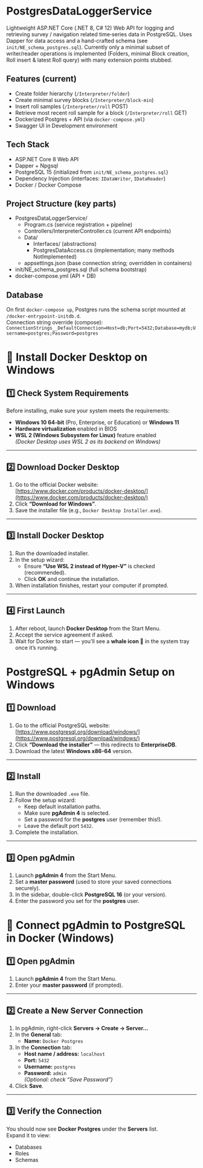 # PostgresDataLoggerService
Lightweight ASP.NET Core (.NET 8, C# 12) Web API for logging and retrieving survey / navigation related time‑series data in PostgreSQL. Uses Dapper for data access and a hand-crafted schema (see `init/NE_schema_postgres.sql`). Currently only a minimal subset of writer/reader operations is implemented (Folders, minimal Block creation, Roll insert & latest Roll query) with many extension points stubbed.

## Features (current)
- Create folder hierarchy (`/Interpreter/folder`)
- Create minimal survey blocks (`/Interpreter/block-min`)
- Insert roll samples (`/Interpreter/roll` POST)
- Retrieve most recent roll sample for a block (`/Interpreter/roll` GET)
- Dockerized Postgres + API (via `docker-compose.yml`)
- Swagger UI in Development environment

## Tech Stack
- ASP.NET Core 8 Web API
- Dapper + Npgsql
- PostgreSQL 15 (initialized from `init/NE_schema_postgres.sql`)
- Dependency Injection (interfaces: `IDataWriter`, `IDataReader`)
- Docker / Docker Compose

## Project Structure (key parts)
- PostgresDataLoggerService/
  - Program.cs (service registration + pipeline)
  - Controllers/InterpreterController.cs (current API endpoints)
  - Data/
    - Interfaces/ (abstractions)
    - PostgresDataAccess.cs (implementation; many methods NotImplemented)
  - appsettings.json (base connection string; overridden in containers)
- init/NE_schema_postgres.sql (full schema bootstrap)
- docker-compose.yml (API + DB)

## Database
On first `docker-compose up`, Postgres runs the schema script mounted at `/docker-entrypoint-initdb.d`.  
Connection string override (compose):  
`ConnectionStrings__DefaultConnection=Host=db;Port=5432;Database=mydb;Username=postgres;Password=postgres`


# 🐳 Install Docker Desktop on Windows

## 1️⃣ Check System Requirements

Before installing, make sure your system meets the requirements:

- **Windows 10 64-bit** (Pro, Enterprise, or Education) or **Windows 11**
- **Hardware virtualization** enabled in BIOS
- **WSL 2 (Windows Subsystem for Linux)** feature enabled  
  *(Docker Desktop uses WSL 2 as its backend on Windows)*

---

## 2️⃣ Download Docker Desktop

1. Go to the official Docker website:  
   [https://www.docker.com/products/docker-desktop/](https://www.docker.com/products/docker-desktop/)
2. Click **“Download for Windows”**.
3. Save the installer file (e.g., `Docker Desktop Installer.exe`).

---

## 3️⃣ Install Docker Desktop

1. Run the downloaded installer.  
2. In the setup wizard:
   - Ensure **“Use WSL 2 instead of Hyper-V”** is checked (recommended).  
   - Click **OK** and continue the installation.  
3. When installation finishes, restart your computer if prompted.

---

## 4️⃣ First Launch

1. After reboot, launch **Docker Desktop** from the Start Menu.  
2. Accept the service agreement if asked.  
3. Wait for Docker to start — you’ll see a **whale icon 🐳** in the system tray once it’s running.

# PostgreSQL + pgAdmin Setup on Windows

## 1️⃣ Download

1. Go to the official PostgreSQL website:  
   [https://www.postgresql.org/download/windows/](https://www.postgresql.org/download/windows/)
2. Click **“Download the installer”** — this redirects to **EnterpriseDB**.
3. Download the latest **Windows x86-64** version.

---

## 2️⃣ Install

1. Run the downloaded `.exe` file.
2. Follow the setup wizard:
   - Keep default installation paths.
   - Make sure **pgAdmin 4** is selected.
   - Set a password for the **postgres** user (remember this!).
   - Leave the default port `5432`.
3. Complete the installation.

---

## 3️⃣ Open pgAdmin

1. Launch **pgAdmin 4** from the Start Menu.
2. Set a **master password** (used to store your saved connections securely).
3. In the sidebar, double-click **PostgreSQL 16** (or your version).
4. Enter the password you set for the **postgres** user.

   
# 🐘 Connect pgAdmin to PostgreSQL in Docker (Windows)

## 1️⃣ Open pgAdmin

1. Launch **pgAdmin 4** from the Start Menu.  
2. Enter your **master password** (if prompted).  

---

## 2️⃣ Create a New Server Connection

1. In pgAdmin, right-click **Servers → Create → Server…**  
2. In the **General** tab:  
   - **Name:** `Docker Postgres`  
3. In the **Connection** tab:  
   - **Host name / address:** `localhost`  
   - **Port:** `5432`  
   - **Username:** `postgres`  
   - **Password:** `admin`  
   *(Optional: check “Save Password”)*  
4. Click **Save**.  

---

## 3️⃣ Verify the Connection

You should now see **Docker Postgres** under the **Servers** list.  
Expand it to view:  
- Databases  
- Roles  
- Schemas  

